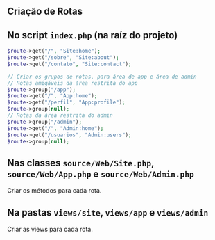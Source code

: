 ## Criação de Rotas

## No script `index.php` (na raíz do projeto)

```PHP
$route->get("/", "Site:home");
$route->get("/sobre", "Site:about");
$route->get("/contato", "Site:contact");

// Criar os grupos de rotas, para área de app e área de admin
// Rotas amigáveis da área restrita do app
$route->group("/app");
$route->get("/", "App:home");
$route->get("/perfil", "App:profile");
$route->group(null);
// Rotas da área restrita do admin
$route->group("/admin");
$route->get("/", "Admin:home");
$route->get("/usuarios", "Admin:users");
$route->group(null);

```

## Nas classes `source/Web/Site.php`, `source/Web/App.php` e `source/Web/Admin.php`

Criar os métodos para cada rota.

## Na pastas `views/site`, `views/app` e `views/admin`
Criar as views para cada rota.